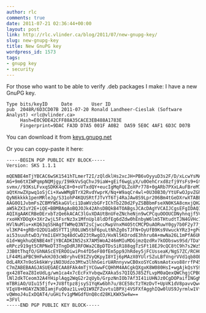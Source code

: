 ```yaml
---
author: rlc
comments: true
date: 2011-07-21 02:36:44+00:00
layout: post
link: http://rlc.vlinder.ca/blog/2011/07/new-gnupg-key/
slug: new-gnupg-key
title: New GnuPG key
wordpress_id: 1573
tags:
- gnupg key
- security
---
```


For those who want to be able to verify .deb packages I make: I have a new GnuPG key.


    
    Type bits/keyID     Date       User ID
    pub  2048R/6D3CD07B 2011-07-20 Ronald Landheer-Cieslak (Software Analyst) <rlc@vlinder.ca>
    	 Hash=E0C9DE42CFF88A35CACE3EB488A1783E
    	 Fingerprint=9DAC FA3D D7A5 001F A0B2  DA59 5E0C 4AF1 6D3C D07B 


You can download it from [keys.gnupg.net](http://http-keys.gnupg.net/pks/lookup?op=get&search=0x5E0C4AF16D3CD07B)
<!--more-->
Or you can copy-paste it here:

    
    -----BEGIN PGP PUBLIC KEY BLOCK-----
    Version: SKS 1.1.1
    
    mQENBE4mTjYBCAC6wSK1541hTLmerT2I/zQldklHs2xcJH+PB6vOyyuD3s2F/D/xLcwYsMAE
    AG+9m6tXIWPqmpNQMjgy/I9HkVvSqChvJ9iaW+gEif6wgLyX/u0OehCrxd8zfj9YsFs9+Gtm
    svmx//93KsLFvxqSDKK4qC8+0+oVTxdQY+eucIgMqFQLZoXPr778+0gARb7PXxLAuFBreM7J
    aQtKnwZXpwq1oSjCi+XwwWMgBTrX2RvdYwprK/Nq+W9aqCr4wl+0U30B30/YtUFwOJpvZGhS
    QyN6kkkk1penMRleJg/S31ohP4KQUSRtfJTvYT6Tj4RaJAw8S9Lpr206Bm4tGeDXrwXTABEB
    AAG0O1JvbmFsZCBMYW5kaGVlci1DaWVzbGFrIChTb2Z0d2FyZSBBbmFseXN0KSA8cmxjQHZs
    aW5kZXIuY2E+iQE+BBMBAgAoBQJOJk42AhsDBQkB4TOABgsJCAcDAgYVCAIJCgsEFgIDAQIe
    AQIXgAAKCRBeDErxbTzQe6kACAC3lGvXDAUtBnUFeZNcheNjn9wCPCquOOOUCDNyhnqjf5V4
    rxoHKYDOqX+3Xr2wjL5FsrNz3x1MfnUpl8ldDfEg6dZdw0hEnbyW6lm5THtudtTJN4GVHc1J
    HVlNuMlu+xKQ63qSSHAgfTWMeQ3NT2sCjwccRwpVnxM4O5tCMCPDuAORuwY0gy7b0F2y77ji
    vl3KP4+gRBrO2DU1aBSYTT1jR0LUW5tbF6puLtNhZg0sTJFN+OyUfB9Ks9VwuckYRz3+gPdd
    ai53suuhtwD3/YmIiEHY3q48dCwD23tRwgO3/HxNl5KOrodE3hhru0A+mwNa26L1mPfA6UKf
    G1d+WgkhuQENBE4mTjYBCADKIN52sX7AM5WoA246mMIuMDGjmzQzdRv7kODbsws9Sd/TDaY5
    eRPcz919gt5CRPNeDT3TngDdRJRFOWa2CBpDTDsSiR188qgTzSFt18EJ9cQC8tC9h7s2Wz5H
    J3B0tThqfO/GhNAScEYEROOiwiPn4fD5eF80fEm5pp9JhRdey5jFCUsseaK/NgS7ZC/RCHCz
    LF44MiaPBC9HFwkHJ03cW8ryhvE9IZVyQKpyI8YIj6pMAzX0YUlrSZuLBfVngrVVd1qb8OE1
    OdL4RX7n9oSk6kWryiNO3Udzo3Mtw3lhhGeirUARnnyvwCB0xoSYCoNsmAotxvo88rrfP45M
    C7mZABEBAAGJASUEGAECAA8FAk4mTjYCGwwFCQHhM4AACgkQXgxK8W080HsI+wgAjkQsYS9l
    gx428TeaZ8IeUdLg/wm1ca4x7cEcFxYvbqwZXAka5s7QIQ5J85ZfLvpM0aQexQWChgjCPBGJ
    lNl2dkTCeom32A4YHiplAqg2WqG2r2qUyb/GrpzNnIOb7Af3I41iUHNJz0CgDOPaifINGgMu
    mTBRiAO/UIu15fjfv+JV8ftpz8jsyS1YqKw6bh7u/8CE58cTzTHzDvT+UpVK1dV8pavvQw4v
    VIqV8+HOAYZN3BIamjFuQ0az1LveQ1W9ZFZuvtu1BPXj4VSFXfAgghIQw0lUS9Jyrmlw1Vfz
    vQWmoJ4uIxDQAT4/uGHifv1gMWGdfUnQ8cd28KLKWX5w4w==
    =3FVl
    -----END PGP PUBLIC KEY BLOCK-----
